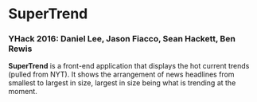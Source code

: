 # SuperTrend
### YHack 2016: Daniel Lee, Jason Fiacco, Sean Hackett, Ben Rewis

**SuperTrend** is a front-end application that displays the hot current trends (pulled from NYT). It shows the
arrangement of news headlines from smallest to largest in size, largest in size being what is trending at the moment. 
